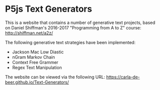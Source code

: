 # P5js Text Generators #

This is a website that contains a number of generative text projects, based on Daniel Shiffman's 2016-2017 "Programming from A to Z" course: http://shiffman.net/a2z/

The following generative text strategies have been implemented:
* Jackson Mac Low Diastic
* nGram Markov Chain
* Context Free Grammer
* Regex Text Manipulation


The website can be viewed via the following URL: https://carla-de-beer.github.io/Text-Generators/
